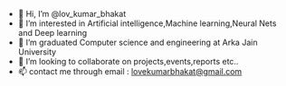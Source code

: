 - 👋 Hi, I’m @lov_kumar_bhakat
- 👀 I’m interested in Artificial intelligence,Machine learning,Neural Nets and Deep learning
- 🌱 I’m graduated Computer science and engineering at Arka Jain University
- 💞️ I’m looking to collaborate on projects,events,reports etc..
- 📫 contact me through email : lovekumarbhakat@gmail.com

<!---
lovkumarLED/lovkumarLED is a ✨ special ✨ repository because its `README.md` (this file) appears on your GitHub profile.
You can click the Preview link to take a look at your changes.
--->

